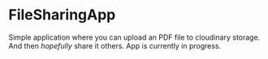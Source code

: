 # FileSharingApp
Simple application where you can upload an PDF file to cloudinary storage. And then *hopefully* share it others. App is currently in progress.
